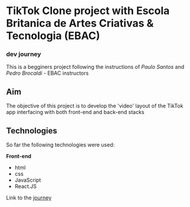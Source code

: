 # TikTok Clone project with Escola Britanica de Artes Criativas & Tecnologia (EBAC)
### dev journey

This is a begginers project following the instructions of *Paulo Santos* and *Pedro Brocaldi* - EBAC instructors 

##  Aim

The objective of this project is to develop the 'video' layout of the TikTok app interfacing with both front-end and back-end stacks

## Technologies

So far the following technologies were used:

**Front-end**
* html
* css
* JavaScript
* React.JS

Link to the [journey]

[journey]: https://ebaconline.com.br/webinars/prog-jornadafull-2023-03-28-29-30-31-04-01-02-03-04 "journey"
